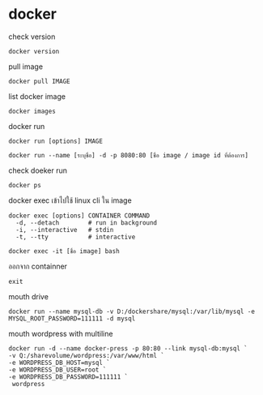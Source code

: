 # docker
check version
```
docker version
```
pull image
```
docker pull IMAGE
```
list docker image
```
docker images
```
docker run
```
docker run [options] IMAGE
```
```
docker run --name [ระบุชื่อ] -d -p 8080:80 [ชื่อ image / image id ที่ต้องการ]
```

check doeker run
```
docker ps
```

docker exec เข้าไปใช้ linux cli ใน image
```
docker exec [options] CONTAINER COMMAND
  -d, --detach        # run in background
  -i, --interactive   # stdin
  -t, --tty           # interactive
```

```
docker exec -it [ชื่อ image] bash
```

ออกจาก containner
```
exit
```

mouth drive
```
docker run --name mysql-db -v D:/dockershare/mysql:/var/lib/mysql -e MYSQL_ROOT_PASSWORD=111111 -d mysql
```

mouth wordpress with multiline
```
docker run -d --name docker-press -p 80:80 --link mysql-db:mysql `
-v Q:/sharevolume/wordpress:/var/www/html `
-e WORDPRESS_DB_HOST=mysql `
-e WORDPRESS_DB_USER=root `
-e WORDPRESS_DB_PASSWORD=111111 `
 wordpress 
 ```
